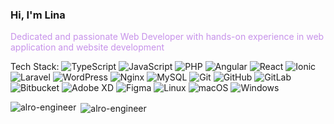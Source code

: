 <h3>Hi, I'm Lina</h1>
<p style="color: #c792ea;">Dedicated and passionate Web Developer with hands-on experience in web application and website development</p>

Tech Stack:
![TypeScript](https://img.shields.io/badge/typescript-%23007ACC.svg?style=flat-square&logo=typescript&logoColor=white)  ![JavaScript](https://img.shields.io/badge/javascript-%23323330.svg?style=flat-square&logo=javascript&logoColor=%23F7DF1E)  ![PHP](https://img.shields.io/badge/php-%23777BB4.svg?style=for-the-badge&logo=php&logoColor=white)  ![Angular](https://img.shields.io/badge/angular-%23DD0031.svg?style=flat-square&logo=angular&logoColor=white)  ![React](https://img.shields.io/badge/react-%2320232a.svg?style=for-the-badge&logo=react&logoColor=%2361DAFB)  ![Ionic](https://img.shields.io/badge/Ionic-%233880FF.svg?style=flat-square&logo=Ionic&logoColor=white)  ![Laravel](https://img.shields.io/badge/laravel-%23FF2D20.svg?style=flat-square&logo=laravel&logoColor=white)  ![WordPress](https://img.shields.io/badge/WordPress-%23117AC9.svg?style=for-the-badge&logo=WordPress&logoColor=white)  ![Nginx](https://img.shields.io/badge/nginx-%23009639.svg?style=flat-square&logo=nginx&logoColor=white)  ![MySQL](https://img.shields.io/badge/mysql-4479A1.svg?style=flat-square&logo=mysql&logoColor=white)  	![Git](https://img.shields.io/badge/git-%23F05033.svg?style=for-the-badge&logo=git&logoColor=white)  ![GitHub](https://img.shields.io/badge/github-%23121011.svg?style=flat-square&logo=github&logoColor=white) 	![GitLab](https://img.shields.io/badge/gitlab-%23181717.svg?style=for-the-badge&logo=gitlab&logoColor=white)  ![Bitbucket](https://img.shields.io/badge/bitbucket-%230047B3.svg?style=for-the-badge&logo=bitbucket&logoColor=white)   ![Adobe XD](https://img.shields.io/badge/Adobe%20XD-470137?style=for-the-badge&logo=Adobe%20XD&logoColor=#FF61F6)  ![Figma](https://img.shields.io/badge/figma-%23F24E1E.svg?style=for-the-badge&logo=figma&logoColor=white)  ![Linux](https://img.shields.io/badge/Linux-FCC624?style=for-the-badge&logo=linux&logoColor=black)  ![macOS](https://img.shields.io/badge/mac%20os-000000?style=for-the-badge&logo=macos&logoColor=F0F0F0)  ![Windows](https://img.shields.io/badge/Windows-0078D6?style=for-the-badge&logo=windows&logoColor=white)    

<p><img align="left" src="https://github-readme-stats.vercel.app/api/top-langs/?username=AlRo-Engineer&theme=nightowl&show_icons=true&hide_border=false&layout=compact" alt="alro-engineer" /></p>

<p>&nbsp;<img align="center" src="https://github-readme-stats.vercel.app/api?username=AlRo-Engineer&theme=nightowl&show_icons=true&hide_border=false&count_private=true" alt="alro-engineer" /></p>
